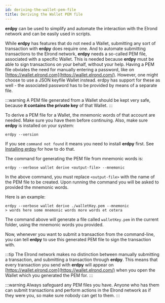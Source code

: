 ```yaml
---
id: deriving-the-wallet-pem-file
title: Deriving the Wallet PEM file
---
```


**erdpy** can be used to simplify and automate the interaction with the Elrond network and can be easily used in scripts.

While **erdpy** has features that do not need a Wallet, submitting any sort of transaction with **erdpy** does require one. And to automate submitting transactions to the Elrond network, **erdpy** needs a so-called PEM file, associated with a specific Wallet. This is needed because **erdpy** must be able to sign transactions on your behalf, without your help. Having a PEM file obviates the need for manually entering a password, like on [https://wallet.elrond.com](https://wallet.elrond.com/). However, one might choose to use a JSON keyfile Wallet instead. erdpy has support for these as well - the associated password has to be provided by means of a separate file.

:::warning
A PEM file generated from a Wallet should be kept very safe, because **it contains the private key** of that Wallet.
:::

To derive a PEM file for a Wallet, the mnemonic words of that account are needed. Make sure you have them before continuing. Also, make sure **erdpy** is installed on your system:

```
erdpy --version
```

If you see `command not found` it means you need to install **erdpy** first. See [Installing erdpy](/sdk-and-tools/erdpy/installing-erdpy) for how to do that.

The command for generating the PEM file from mnemonic words is:

```
erdpy --verbose wallet derive <output-file> --mnemonic
```

In the above command, you must replace `<output-file>` with the name of the PEM file to be created. Upon running the command you will be asked to provided the mnemonic words.

Here is an example:

```
erdpy --verbose wallet derive ./walletKey.pem --mnemonic
> words here some mnemonic words more words et cetera
```

The command above will generate a file called `walletKey.pem` in the current folder, using the mnemonic words you provided.

Now, whenever you want to submit a transaction from the command-line, you can tell **erdpy** to use this generated PEM file to sign the transaction with.

:::tip
The Elrond network makes no distinction between manually submitting a transaction, and submitting a transaction through **erdpy**. This means that every transaction you send with **erdpy** will appear on [https://wallet.elrond.com](https://wallet.elrond.com/) when you open the Wallet which you generated the PEM for.
:::

:::warning
Always safeguard any PEM files you have. Anyone who has them can submit transactions and perform actions in the Elrond network as if they were you, so make sure nobody can get to them.
:::
